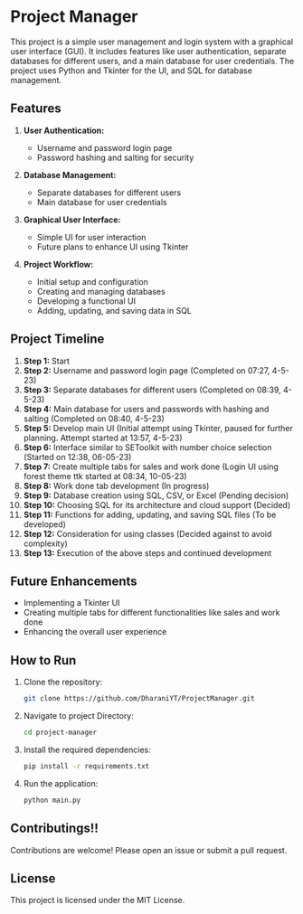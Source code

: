 # Project Manager

This project is a simple user management and login system with a graphical user interface (GUI). It includes features like user authentication, separate databases for different users, and a main database for user credentials. The project uses Python and Tkinter for the UI, and SQL for database management.

## Features

1. **User Authentication:**
   - Username and password login page
   - Password hashing and salting for security

2. **Database Management:**
   - Separate databases for different users
   - Main database for user credentials

3. **Graphical User Interface:**
   - Simple UI for user interaction
   - Future plans to enhance UI using Tkinter

4. **Project Workflow:**
   - Initial setup and configuration
   - Creating and managing databases
   - Developing a functional UI
   - Adding, updating, and saving data in SQL

## Project Timeline

1. **Step 1:** Start
2. **Step 2:** Username and password login page (Completed on 07:27, 4-5-23)
3. **Step 3:** Separate databases for different users (Completed on 08:39, 4-5-23)
4. **Step 4:** Main database for users and passwords with hashing and salting (Completed on 08:40, 4-5-23)
5. **Step 5:** Develop main UI (Initial attempt using Tkinter, paused for further planning. Attempt started at 13:57, 4-5-23)
6. **Step 6:** Interface similar to SEToolkit with number choice selection (Started on 12:38, 06-05-23)
7. **Step 7:** Create multiple tabs for sales and work done (Login UI using forest theme ttk started at 08:34, 10-05-23)
8. **Step 8:** Work done tab development (In progress)
9. **Step 9:** Database creation using SQL, CSV, or Excel (Pending decision)
10. **Step 10:** Choosing SQL for its architecture and cloud support (Decided)
11. **Step 11:** Functions for adding, updating, and saving SQL files (To be developed)
12. **Step 12:** Consideration for using classes (Decided against to avoid complexity)
13. **Step 13:** Execution of the above steps and continued development

## Future Enhancements

- Implementing a Tkinter UI
- Creating multiple tabs for different functionalities like sales and work done
- Enhancing the overall user experience

## How to Run

1. Clone the repository:
   ```bash
   git clone https://github.com/DharaniYT/ProjectManager.git
2. Navigate to project Directory:
   ```bash
   cd project-manager
3. Install the required dependencies:
   ```bash
   pip install -r requirements.txt
4. Run the application:
   ```bash
   python main.py

##  Contributings!!
Contributions are welcome! Please open an issue or submit a pull request.

## License
This project is licensed under the MIT License.


